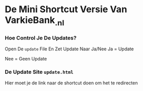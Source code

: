 # De Mini Shortcut Versie Van VarkieBank<sub>.nl</sub>

### Hoe Control Je De  Updates?

Open De ```update``` File En Zet Update Naar Ja/Nee 
Ja = Update

Nee = Geen Update

### De Update Site ```update.html```

Hier moet je de link naar de shortcut doen om het te redirecten
